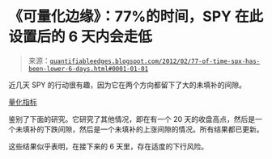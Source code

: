 <!--yml

类别：未分类

日期：2024 年 05 月 18 日 08:51:44

-->

# 《可量化边缘》：77%的时间，SPY 在此设置后的 6 天内会走低

> 来源：[`quantifiableedges.blogspot.com/2012/02/77-of-time-spx-has-been-lower-6-days.html#0001-01-01`](http://quantifiableedges.blogspot.com/2012/02/77-of-time-spx-has-been-lower-6-days.html#0001-01-01)

近几天 SPY 的行动很有趣，因为它在两个方向都留下了大的未填补的间隙。

[量化指标](http://quantifiableedges.blogspot.com/2009/05/quantifinder-unveiled.html)

鉴别了下面的研究。它研究了其他情况，即在有一个 20 天的收盘高点，然后是一个未填补的下跌间隙，然后是一个未填补的上涨间隙的情况。所有结果都已更新。

这些结果似乎表明，在接下来的 6 天里，存在适度的下行风险。
